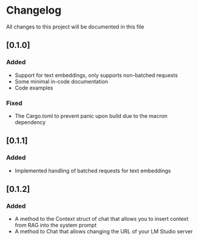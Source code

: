 # Changelog
All changes to this project will be documented in this file

## [0.1.0]
### Added
- Support for text embeddings, only supports non-batched requests
- Some minimal in-code documentation
- Code examples

### Fixed 
- The Cargo.toml to prevent panic upon build due to the macron dependency

## [0.1.1]
### Added
- Implemented handling of batched requests for text embeddings

## [0.1.2]
### Added
- A method to the Context struct of chat that allows you to insert context 
from RAG into the system prompt
- A method to Chat that allows changing the URL of your LM Studio server